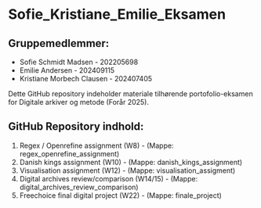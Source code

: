 # Sofie_Kristiane_Emilie_Eksamen

## Gruppemedlemmer:
- Sofie Schmidt Madsen - 202205698 
- Emilie Andersen - 202409115 
- Kristiane Morbech Clausen - 202407405
 
Dette GitHub repository indeholder materiale tilhørende portofolio-eksamen for Digitale arkiver og metode (Forår 2025).

## GitHub Repository indhold:
1. Regex / Openrefine assignment (W8) - (Mappe: regex_openrefine_assignment)
2. Danish kings assignment (W10) - (Mappe: danish_kings_assignment)
3. Visualisation assignment (W12) - (Mappe: visualisation_assigment)
4. Digital archives review/comparison (W14/15) - (Mappe: digital_archives_review_comparison)  
5. Freechoice final digital project (W22) - (Mappe: finale_project)
